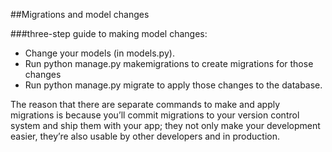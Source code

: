 ##Migrations and model changes 

###three-step guide to making model changes:

- Change your models (in models.py).
- Run python manage.py makemigrations to create migrations for those changes
- Run python manage.py migrate to apply those changes to the database.

The reason that there are separate commands to make and apply migrations is because 
you’ll commit migrations to your version control 
system and ship them with your app; they not only 
make your development easier, they’re also usable 
by other developers and in production.
